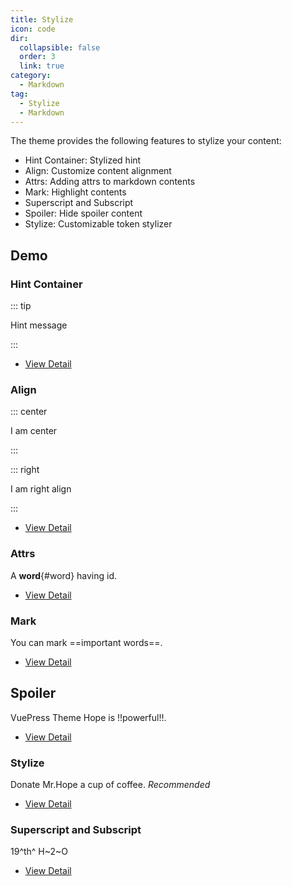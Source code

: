 ```yaml
---
title: Stylize
icon: code
dir:
  collapsible: false
  order: 3
  link: true
category:
  - Markdown
tag:
  - Stylize
  - Markdown
---
```


The theme provides the following features to stylize your content:

- Hint Container: Stylized hint
- Align: Customize content alignment
- Attrs: Adding attrs to markdown contents
- Mark: Highlight contents
- Superscript and Subscript
- Spoiler: Hide spoiler content
- Stylize: Customizable token stylizer

<!-- more -->

## Demo

### Hint Container

::: tip

Hint message

:::

- [View Detail](./hint.md)

### Align

::: center

I am center

:::

::: right

I am right align

:::

- [View Detail](./align.md)

### Attrs

A **word**{#word} having id.

- [View Detail](./attrs.md)

### Mark

You can mark ==important words==.

- [View Detail](./mark.md)

## Spoiler

VuePress Theme Hope is !!powerful!!.

- [View Detail](./spoiler.md)

### Stylize

Donate Mr.Hope a cup of coffee. _Recommended_

- [View Detail](./stylize.md)

### Superscript and Subscript

19^th^ H~2~O

- [View Detail](./sup-sub.md)
